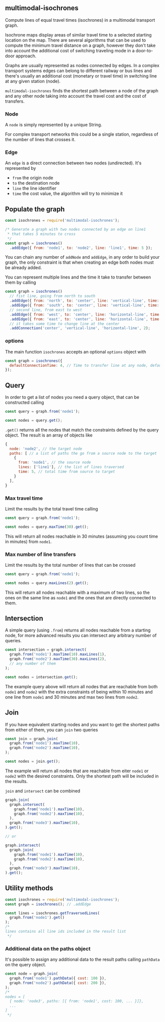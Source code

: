 ## multimodal-isochrones

Compute lines of equal travel times (isochrones) in a multimodal transport graph.

Isochrone maps display areas of similar travel time to a selected starting location on the map. There are several algorithms that can be used to compute the minimum travel distance on a graph, however they don't take into account the additional cost of switching traveling mode in a door-to-door approach.

Graphs are usually represented as nodes connected by edges. In a complex transport systems edges can belong to different railway or bus lines and there's usually an additional cost (monetary or travel time) in switching line at any given station (node).

`multimodal-isochrones` finds the shortest path between a node of the graph and any other node taking into account the travel cost and the cost of transfers.

### Node

A `node` is simply represented by a unique String.

For complex transport networks this could be a single station, regardless of the number of lines that crosses it.

### Edge

An `edge` is a direct connection between two nodes (undirected). It's represented by
* `from` the origin node
* `to` the destination node
* `line` the line identifier
* `time` the cost value, the algorithm will try to minimize it



## Populate the graph

```js
const isochrones = require('multimodal-isochrones');

/* Generate a graph with two nodes connected by an edge on line1
 * that takes 5 minutes to cross
 */
const graph = isochrones()
  .addEdge({ from: 'node1', to: 'node2', line: 'line1', time: 5 });
```

You can chain any number of `addNode` and `addEdge`, in any order to build your graph, the only constraint is that when creating an edge both nodes must be already added.


You can represent multiple lines and the time it take to transfer between them by calling

```js
const graph = isochrones()
  // fist line, going from north to south
  .addEdge({ from: 'north', to: 'center', line: 'vertical-line', time: 5 })
  .addEdge({ from: 'south', to: 'center', line: 'vertical-line', time: 5 })
  // second line, from east to west
  .addEdge({ from: 'west', to: 'center', line: 'horizontal-line', time: 4 })
  .addEdge({ from: 'east', to: 'center', line: 'horizontal-line', time: 4 })
  // it takes some time to change line at the center
  .addConnection('center', 'vertical-line', 'horizontal-line', 2);
```

### options

The main function `isochrones` accepts an optional `options` object with

```js
const graph = isochrones({
  defaultConnectionTime: 4, // Time to transfer line at any node, default 0
});
```



## Query

In order to get a list of nodes you need a query object, that can be constructed calling

```js
const query = graph.from('node1');

const nodes = query.get();
```

`.get()` returns all the nodes that match the constraints defined by the query object. The result is an array of objects like

```js
{
  node: 'node2', // the target node
  paths: [ // a list of paths the go from a source node to the target
    {
      from: 'node1', // the source node
      lines: ['line1'], // the list of lines traversed
      time: 5, // total time from source to target
    }
  ],
}
```


### Max travel time

Limit the results by the total travel time calling

```js
const query = graph.from('node1');

const nodes = query.maxTime(30).get();
```

This will return all nodes reachable in 30 minutes (assuming you count time in minutes) from `node1`.


### Max number of line transfers

Limit the results by the total number of lines that can be crossed

```js
const query = graph.from('node1');

const nodes = query.maxLines(2).get();
```

This will return all nodes reachable with a maximum of two lines, so the ones on the same line as `node1` and the ones that are directly connected to them.



## Intersection

A simple query (using `.from`) returns all nodes reachable from a starting node, for more advanced results you can intersect any arbitrary number of queries.

```js
const intersection = graph.intersect(
  graph.from('node1').maxTime(10).maxLines(1),
  graph.from('node2').maxTime(30).maxLines(2),
  // any number of them
);

const nodes = intersection.get();
```

The example query above will return all nodes that are reachable from both `node1` and `node2` with the extra constraints of being within 10 minutes and one line from `node1` and 30 minutes and max two lines from `node2`.



## Join

If you have equivalent starting nodes and you want to get the shortest paths from either of them, you can `join` two queries

```js
const join = graph.join(
  graph.from('node1').maxTime(10),
  graph.from('node2').maxTime(10),
);

const nodes = join.get();
```

The example will return all nodes that are reachable from eiter `node1` or `node2` with the desired constraints. Only the shortest path will be included in the results.


`join` and `intersect` can be combined

```js
graph.join(
  graph.intersect(
    graph.from('node1').maxTime(10),
    graph.from('node2').maxTime(10),
  ),
  graph.from('node3').maxTime(10),
).get();

// or

graph.intersect(
  graph.join(
    graph.from('node1').maxTime(10),
    graph.from('node2').maxTime(10),
  ),
  graph.from('node3').maxTime(10),
).get();
```


## Utility methods

```js
const isochrones = require('multimodal-isochrones');
const graph = isochrones(); // .addEdge

const lines = isochrones.getTraversedLines(
  graph.from('node1').get()
);
/*
lines contains all line ids included in the result list
 */
```

### Additional data on the paths object

It's possible to assign any additional data to the result paths calling `pathData` on the query object.

```js
const node = graph.join(
  graph.from('node1').pathData({ cost: 100 }),
  graph.from('node2').pathData({ cost: 200 }),
);
/*
nodes = [
  { node: 'node3', paths: [{ from: 'node1', cost: 100, ... }]},
  ...
]
 */
